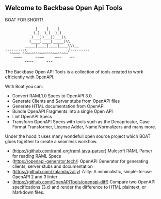 ## Welcome to Backbase Open Api Tools

BOAT FOR SHORT! 

```
              |    |    |                 
             )_)  )_)  )_)              
            )___))___))___)\            
           )____)____)_____)\\
         _____|____|____|____\\\__
---------\                   /---------
  ^^^^^ ^^^^^^^^^^^^^^^^^^^^^
    ^^^^      ^^^^     ^^^    ^^
         ^^^^      ^^^
```

The Backbase Open API Tools is a collection of tools created to work efficiently with OpenAPI. 

With Boat you can:

* Convert RAML1.0 Specs to OpenAPI 3.0. 
* Generate Clients and Server stubs from OpenAPI files
* Generate HTML documentation from OpenAPI
* Bundle OpenAPI Fragments into a single Open API
* Lint OpenAPI Specs
* Transform OpenAPI Specs with tools such as the Decapricator, Case Format Transformer, License Adder, Name Normalizers and many more. 

Under the hood it uses many wondefull open source project which BOAT glues together to create a seamless workflow.

* (https://github.com/raml-org/raml-java-parser) Mulesoft RAML Parser for reading RAML Specs
* (https://openapi-generator.tech/) OpenAPI Generator for generating clients, server stubs and documentation
* (https://github.com/zalando/zally) Zally: A minimalistic, simple-to-use OpenAPI 2 and 3 linter
* (https://github.com/OpenAPITools/openapi-diff) Compare two OpenAPI specifications (3.x) and render the difference to HTML plaintext, or Markdown files.

